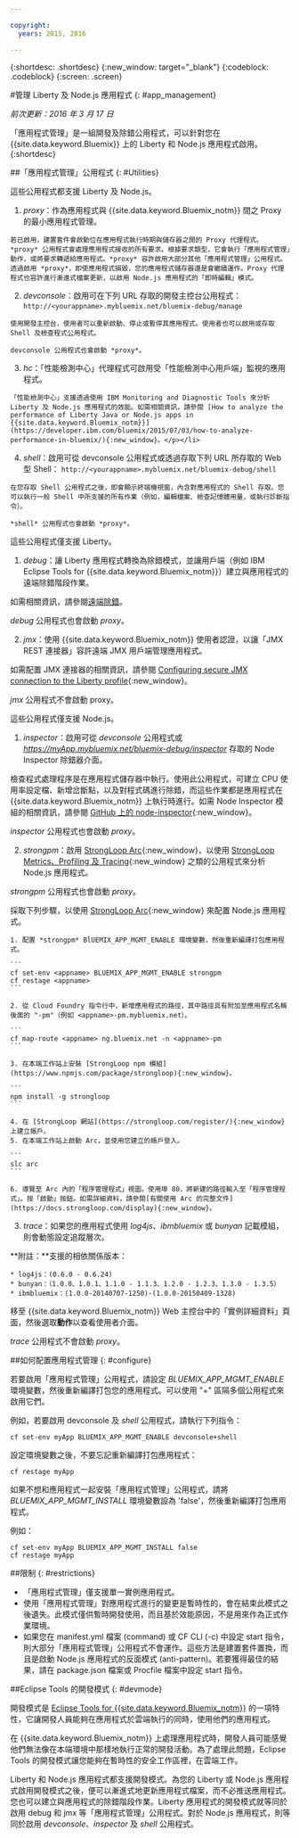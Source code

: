 ```yaml
---

copyright:
  years: 2015, 2016

---
```



{:shortdesc: .shortdesc}
{:new_window: target="_blank"}
{:codeblock: .codeblock}
{:screen: .screen}

#管理 Liberty 及 Node.js 應用程式
{: #app_management}

*前次更新：2016 年 3 月 17 日*

「應用程式管理」是一組開發及除錯公用程式，可以針對您在 {{site.data.keyword.Bluemix}}
上的 Liberty 和 Node.js 應用程式啟用。{:shortdesc}

##「應用程式管理」公用程式
{: #Utilities}

這些公用程式都支援 Liberty 及 Node.js。

  1. *proxy*：作為應用程式與 {{site.data.keyword.Bluemix_notm}} 間之 Proxy 的最小應用程式管理。

    若已啟用，建置套件會啟動位在應用程式執行時期與儲存器之間的 Proxy 代理程式。*proxy* 公用程式會處理應用程式接收的所有要求。根據要求類型，它會執行「應用程式管理」動作，或將要求轉遞給應用程式。*proxy* 容許啟用大部分其他「應用程式管理」公用程式。透過啟用 *proxy*，即使應用程式損毀，您的應用程式儲存器還是會繼續運作。Proxy 代理程式也容許進行漸進式檔案更新，以啟用 Node.js 應用程式的「即時編輯」模式。
	
  2. *devconsole*：啟用可在下列 URL 存取的開發主控台公用程式：
    ```
    http://<yourappname>.mybluemix.net/bluemix-debug/manage
    ```
	
    使用開發主控台，使用者可以重新啟動、停止或暫停其應用程式。使用者也可以啟用或存取 Shell 及檢查程式公用程式。

    devconsole 公用程式也會啟動 *proxy*。
	
  3. *hc*：「性能檢測中心」代理程式可啟用受「性能檢測中心用戶端」監視的應用程式。

    「性能檢測中心」支援透過使用 IBM Monitoring and Diagnostic Tools 來分析 Liberty 及 Node.js 應用程式的效能。如需相關資訊，請參閱 [How to analyze the performance of Liberty Java or Node.js apps in {{site.data.keyword.Bluemix_notm}}](https://developer.ibm.com/bluemix/2015/07/03/how-to-analyze-performance-in-bluemix/){:new_window}。</p></li>
	
  4. *shell*：啟用可從 devconsole 公用程式或透過存取下列 URL 所存取的 Web 型 Shell：
    ```
    http://<yourappname>.mybluemix.net/bluemix-debug/shell
    ```
	
    在您存取 Shell 公用程式之後，即會顯示終端機視窗，內含對應用程式的 Shell 存取。您可以執行一般 Shell 中所支援的所有作業（例如，編輯檔案、檢查記憶體用量，或執行診斷指令）。
	
    *shell* 公用程式也會啟動 *proxy*。

這些公用程式僅支援 Liberty。

  1. *debug*：讓 Liberty 應用程式轉換為除錯模式，並讓用戶端（例如 IBM Eclipse Tools for {{site.data.keyword.Bluemix_notm}}）建立與應用程式的遠端除錯階段作業。
  
   如需相關資訊，請參閱[遠端除錯](../manageapps/eclipsetools/eclipsetools.html#remotedebug)。
   
   *debug* 公用程式也會啟動 *proxy*。
   
  2. *jmx*：使用 {{site.data.keyword.Bluemix_notm}} 使用者認證，以讓「JMX REST 連接器」容許遠端 JMX 用戶端管理應用程式。
  
  如需配置 JMX 連接器的相關資訊，請參閱 [Configuring secure JMX connection to the Liberty profile](https://www-01.ibm.com/support/knowledgecenter/was_beta_liberty/com.ibm.websphere.wlp.nd.multiplatform.doc/ae/twlp_admin_restconnector.html){:new_window}。
  
  *jmx* 公用程式不會啟動 proxy。

這些公用程式僅支援 Node.js。

  1. *inspector*：啟用可從 *devconsole* 公用程式或 *https://myApp.mybluemix.net/bluemix-debug/inspector* 存取的 Node Inspector 除錯器介面。
  
  檢查程式處理程序是在應用程式儲存器中執行。使用此公用程式，可建立 CPU 使用率設定檔、新增岔斷點，以及對程式碼進行除錯，而這些作業都是應用程式在 {{site.data.keyword.Bluemix_notm}} 上執行時進行。如需 Node Inspector 模組的相關資訊，請參閱 [GitHub 上的 node-inspector](https://github.com/node-inspector/node-inspector){:new_window}。
  
  *inspector* 公用程式也會啟動 *proxy*。
  
  2. *strongpm*：啟用 [StrongLoop Arc](https://strongloop.com/node-js/arc){:new_window}，以使用 [StrongLoop Metrics、Profiling 及 Tracing](https://strongloop.com/node-js/devops-tools/){:new_window} 之類的公用程式來分析 Node.js 應用程式。
    
  *strongpm* 公用程式也會啟動 *proxy*。
  
  採取下列步驟，以使用 [StrongLoop Arc](https://strongloop.com/node-js/arc){:new_window} 來配置 Node.js 應用程式。

    1. 配置 *strongpm* BlUEMIX_APP_MGMT_ENABLE 環境變數，然後重新編譯打包應用程式。
    
	```
    cf set-env <appname> BLUEMIX_APP_MGMT_ENABLE strongpm
    cf restage <appname>
    ```
	
    2. 從 Cloud Foundry 指令行中，新增應用程式的路徑，其中路徑具有附加至應用程式名稱後面的 "-pm"（例如 <appname>-pm.mybluemix.net）。
    
	```
    cf map-route <appname> ng.bluemix.net -n <appname>-pm
    ```
	
    3. 在本端工作站上安裝 [StrongLoop npm 模組](https://www.npmjs.com/package/strongloop){:new_window}。
    
	```
    npm install -g strongloop
    ```
	
    4. 在 [StrongLoop 網站](https://strongloop.com/register/){:new_window}上建立帳戶。
    5. 在本端工作站上啟動 Arc，並使用您建立的帳戶登入。
    
	```
    slc arc
    ```
	
    6. 導覽至 Arc 內的「程序管理程式」視圖。使用埠 80，將新建的路徑輸入至「程序管理程式」。按「啟動」按鈕。如需詳細資料，請參閱[有關使用 Arc 的完整文件](https://docs.strongloop.com/display){:new_window}。
	
  3. *trace*：如果您的應用程式使用 *log4js*、*ibmbluemix* 或 *bunyan* 記載模組，則會動態設定追蹤層次。
  
  **附註：**支援的相依關係版本：

    * log4js：(0.6.0 - 0.6.24)
    * bunyan：（1.0.0、1.0.1、1.1.0 - 1.1.3、1.2.0 - 1.2.3、1.3.0 - 1.3.5）
    * ibmbluemix：(1.0.0-20140707-1250)-(1.0.0-20150409-1328)
  
  移至 {{site.data.keyword.Bluemix_notm}} Web 主控台中的「實例詳細資料」頁面，然後選取**動作**以查看使用者介面。

  *trace* 公用程式不會啟動 *proxy*。

##如何配置應用程式管理
{: #configure}

若要啟用「應用程式管理」公用程式，請設定 *BLUEMIX_APP_MGMT_ENABLE* 環境變數，然後重新編譯打包您的應用程式。可以使用 "+" 區隔多個公用程式來啟用它們。

例如，若要啟用 devconsole 及 *shell* 公用程式，請執行下列指令：

```
cf set-env myApp BLUEMIX_APP_MGMT_ENABLE devconsole+shell
```

設定環境變數之後，不要忘記重新編譯打包應用程式：

```
cf restage myApp
```

如果不想和應用程式一起安裝「應用程式管理」公用程式，請將 *BLUEMIX_APP_MGMT_INSTALL* 環境變數設為 'false'，然後重新編譯打包應用程式。

例如：

```
cf set-env myApp BLUEMIX_APP_MGMT_INSTALL false
cf restage myApp
```

##限制
{: #restrictions}

* 「應用程式管理」僅支援單一實例應用程式。
* 使用「應用程式管理」對應用程式進行的變更是暫時性的，會在結束此模式之後遺失。此模式僅供暫時開發使用，而且基於效能原因，不是用來作為正式作業環境。
* 如果您在 manifest.yml 檔案 (command) 或 CF CLI (-c) 中設定 start 指令，則大部分「應用程式管理」公用程式不會運作。這些方法是建置套件置換，而且是啟動 Node.js 應用程式的反面模式 (anti-pattern)。若要獲得最佳的結果，請在 package.json 檔案或 Procfile 檔案中設定 start 指令。

##Eclipse Tools 的開發模式
{: #devmode}

開發模式是 [Eclipse Tools for {{site.data.keyword.Bluemix_notm}}](../manageapps/eclipsetools/eclipsetools.html#eclipsetools) 的一項特性，它讓開發人員能夠在應用程式於雲端執行的同時，使用他們的應用程式。

在 {{site.data.keyword.Bluemix_notm}} 上處理應用程式時，開發人員可能感覺他們無法像在本端環境中那樣地執行正常的開發活動。為了處理此問題，Eclipse Tools
的開發模式讓您能夠在暫時性的安全工作區裡，在雲端工作。

Liberty 和 Node.js 應用程式都支援開發模式。為您的 Liberty 或 Node.js 應用程式啟用開發模式之後，便可以漸進式地更新應用程式檔案，而不必推送應用程式。您也可以建立與應用程式的除錯階段作業。Liberty
應用程式的開發模式就等同於啟用 debug 和 jmx 等「應用程式管理」公用程式。對於 Node.js 應用程式，則等同於啟用 *devconsole*、*inspector* 及 *shell* 公用程式。
